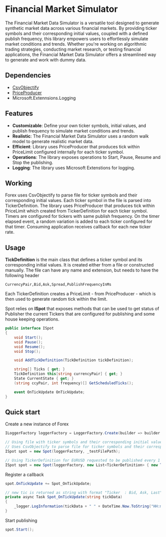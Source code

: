 # Financial Market Simulator

The Financial Market Data Simulator is a versatile tool designed to generate synthetic market data across various financial markets. By providing ticker 
symbols and their corresponding initial values, coupled with a defined publish frequency, this library empowers users to effortlessly simulate market conditions 
and trends. Whether you're working on algorithmic trading strategies, conducting market research, or testing financial applications, the Financial Market 
Data Simulator offers a streamlined way to generate and work with dummy data. 

## Dependencies
  - [CsvObjectify](https://github.com/ambarishvaidya/CsvObjectify)
  - [PriceProducer](https://github.com/ambarishvaidya/MarketDataProducer) 
  - Microsoft.Extennsions.Logging

## Features 

- **Customizable**: Define your own ticker symbols, initial values, and publish frequency to simulate market conditions and trends.
- **Realistic**: The Financial Market Data Simulator uses a random walk model to generate realistic market data.
- **Efficient**: Library uses PriceProducer that produces tick within PriceLimit configured internally for each ticker symbol.
- **Operations**: The library exposes operations to Start, Pause, Resume and Stop the publishing.
- **Logging**: The library uses Microsoft Extenstions for logging.

## Working

Forex uses CsvObjectify to parse file for ticker symbols and their corresponding initial values. Each ticker symbol in the file is parsed into TickerDefinition. 
The library uses PriceProducer that produces tick within PriceLimit which created from TickerDefinition for each ticker symbol. 
Timers are configured for tickers with same publish frequency. On the timer elapsed event, a random variation is added to each ticker configured for that timer.
Consuming application receives callback for each new ticker rate.

## Usage

**TickDefinition** is the main class that defines a ticker symbol and its corresponding initial values. It is created either from a file or constructed manually.
The file can have any name and extension, but needs to have the following header
```csv
CurrencyPair,Bid,Ask,Spread,PublishFrequencyInMs
```
Each TickerDefinition creates a PriceLimit - from PriceProducer - which is then used to generate random tick within the limit.

Spot relies on **ISpot** that exposes methods that can be used to get status of Publisher the current Tickers that are configured for publishing and some house keeping operations.
```csharp
public interface ISpot
{
    void Start();
    void Pause();
    void Resume();
    void Stop();

    void AddTickDefinition(TickDefinition tickDefinition);

    string[] Ticks { get; }
    TickDefinition this[string currencyPair] { get; }    
    State CurrentState { get; }
    (string ccyPair, int frequency)[] GetScheduledTicks();

    event OnTickUpdate OnTickUpdate;
}
```


## Quick start 

Create a new instance of Forex
```csharp
ILoggerFactory loggerFactory = LoggerFactory.Create(builder => builder.AddLog4Net());

// Using file with ticker symbols and their corresponding initial values
// Uses CsvObjectify to parse file for ticker symbols and their corresponding initial values
ISpot spot = new Spot(loggerFactory, _testFilePath);

// Using TickerDefinition for EURUSD requested to be published every 1 second
ISpot spot = new Spot(loggerFactory, new List<TickerDefinition> { new TickerDefinition("EURUSD", 120.1234, 120.1238, 0.01, 1000) });
```

Register a callback
```csharp
spot.OnTickUpdate += Spot_OnTickUpdate;

// new tic is returned as string with format "Ticker  : Bid, Ask, Last"
private async Task Spot_OnTickUpdate(string tickData)
{
    _logger.LogInformation(tickData + " " + DateTime.Now.ToString("HH:mm:ss.fff"));
}
```

Start publishing
```csharp
spot.Start();
```
